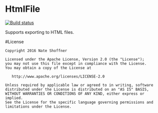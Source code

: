 HtmlFile
====================

[![Build status](https://ci.appveyor.com/api/projects/status/aknnvgpp92c86ysf?svg=true)](https://ci.appveyor.com/project/NateShoffner/tabster-plugin-htmlfile)

Supports exporting to HTML files. 

#License

    Copyright 2016 Nate Shoffner

    Licensed under the Apache License, Version 2.0 (the "License");
    you may not use this file except in compliance with the License.
    You may obtain a copy of the License at

       http://www.apache.org/licenses/LICENSE-2.0

    Unless required by applicable law or agreed to in writing, software
    distributed under the License is distributed on an "AS IS" BASIS,
    WITHOUT WARRANTIES OR CONDITIONS OF ANY KIND, either express or implied.
    See the License for the specific language governing permissions and
    limitations under the License.